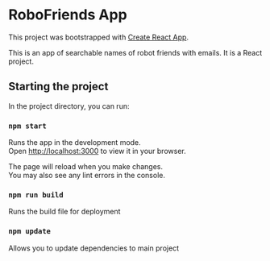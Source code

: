 # RoboFriends App

This project was bootstrapped with [Create React App](https://github.com/facebook/create-react-app).

This is an app of searchable names of robot friends with emails. It is a React project. 

## Starting the project

In the project directory, you can run:

### `npm start`

Runs the app in the development mode.\
Open [http://localhost:3000](http://localhost:3000) to view it in your browser.

The page will reload when you make changes.\
You may also see any lint errors in the console.

### `npm run build`
Runs the build file for deployment

### `npm update`
Allows you to update dependencies to main project 

